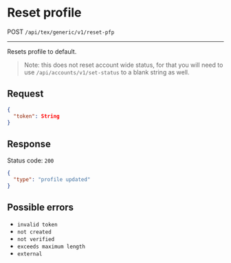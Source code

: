 # Reset profile

POST `/api/tex/generic/v1/reset-pfp`

---

Resets profile to default.

> Note: this does not reset account wide status, for that you will need to use `/api/accounts/v1/set-status` to a blank string as well.

## Request

```json
{
  "token": String
}
```

## Response

Status code: `200`

```json
{
  "type": "profile updated"
}
```

## Possible errors

- `invalid token`
- `not created`
- `not verified`
- `exceeds maximum length`
- `external`
